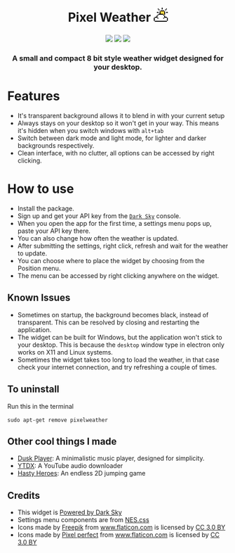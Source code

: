 <h1 align="center">
	<br>
	 Pixel Weather <img width = "32px" src = "https://github.com/Aveek-Saha/pixel-weather/blob/master/pixel.png">

</h1>

<h3 align="center">
    <img src ="https://img.shields.io/badge/platform-linux-green.svg?style=for-the-badge">
    <img src ="https://img.shields.io/github/stars/Aveek-Saha/pixel-weather.svg?style=for-the-badge">
    <img src ="https://img.shields.io/github/forks/Aveek-Saha/pixel-weather.svg?style=for-the-badge">
</h3>


<h3 align="center"> A small and compact 8 bit style weather widget designed for your desktop. <h3>


# Features

- It's transparent background allows it to blend in with your current setup
- Always stays on your desktop so it won't get in your way. This means it's hidden when you switch windows with `alt+tab`
- Switch between dark mode and light mode, for lighter and darker backgrounds respectively.
- Clean interface, with no clutter, all options can be accessed by right clicking.

# How to use
- Install the package.
- Sign up and get your API key from the [`Dark Sky`](https://darksky.net/dev) console.
- When you open the app for the first time, a settings menu pops up, paste your API key there.
- You can also change how often the weather is updated.
- After submitting the settings, right click, refresh and wait for the weather to update.
- You can choose where to place the widget by choosing from the Position menu.
- The menu can be accessed by right clicking anywhere on the widget.

## Known Issues
- Sometimes on startup, the background becomes black, instead of transparent. This can be resolved by closing and restarting the application.
- The widget can be built for Windows, but the application won't stick to your desktop. This is because the `desktop` window type in electron only works on X11 and Linux systems.
- Sometimes the widget takes too long to load the weather, in that case check your internet connection, and try refreshing a couple of times. 

## To uninstall
Run this in the terminal
```
sudo apt-get remove pixelweather
```

## Other cool things I made
- [Dusk Player](https://github.com/Aveek-Saha/MusicPlayer): A minimalistic music player, designed for simplicity.
- [YTDX](https://github.com/Aveek-Saha/ytdx): A YouTube audio downloader
- [Hasty Heroes](https://github.com/Aveek-Saha/HastyHeroes): An endless 2D jumping game

## Credits
- This widget is [Powered by Dark Sky](https://darksky.net/poweredby/)
- Settings menu components are from [NES.css](https://nostalgic-css.github.io/NES.css/)
- <div>Icons made by <a href="http://www.freepik.com/" title="Freepik">Freepik</a> from <a href="https://www.flaticon.com/" title="Flaticon">www.flaticon.com</a> is licensed by <a href="http://creativecommons.org/licenses/by/3.0/" title="Creative Commons BY 3.0" target="_blank">CC 3.0 BY</a></div>
- <div>Icons made by <a href="https://www.flaticon.com/authors/pixel-perfect" title="Pixel perfect">Pixel perfect</a> from <a href="https://www.flaticon.com/" title="Flaticon">www.flaticon.com</a> is licensed by <a href="http://creativecommons.org/licenses/by/3.0/" title="Creative Commons BY 3.0" target="_blank">CC 3.0 BY</a></div>
